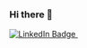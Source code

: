 

<!--
**lawrencejbho/lawrencejbho** is a ✨ _special_ ✨ repository because its `README.md` (this file) appears on your GitHub profile.

- 🔭 I’m currently working on ...
- 🌱 I’m currently learning ...
- 👯 I’m looking to collaborate on ...
- 🤔 I’m looking for help with ...
- 💬 Ask me about ...
- 📫 How to reach me: lawrence.jb.ho@gmail.com
- ⚡ Fun fact: ...
-->

### Hi there 👋

<div id="badges">
<a href="https://www.linkedin.com/in/lawrencejbho">
  <img src="https://img.shields.io/badge/LinkedIn-blue?style=for-the-badge&logo=linkedin&logoColor=white" alt="LinkedIn Badge"/>
</a>
<img src="https://komarev.com/ghpvc/?username=lawrencejbho&style=flat-square&color=blue" alt=""/>

</div>

